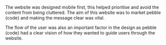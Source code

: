The website was designed mobile first, this helped prioritise and avoid the content from being cluttered. The aim of this website was to market pebble {code} and making the message clear was vital.

The flow of the user was also an important factor in the design as pebble {code} had a clear vision of how they wanted to guide users through the website.
